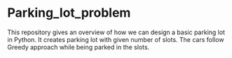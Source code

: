 # Parking_lot_problem
This repository gives an overview of how we can design a basic parking lot in Python. It creates parking lot with given number of slots. The cars follow Greedy approach while being parked in the slots.
